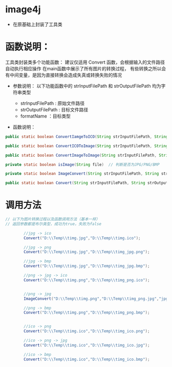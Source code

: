 # image4j
- 在原基础上封装了工具类

# 函数说明：
工具类封装类多个功能函数：
建议仅适用 Convert 函数，会根据输入的文件路径自动执行相应操作
在main函数中展示了所有图片的转换过程，
有些转换之所以会有中间变量，是因为直接转换会造成失真或转换失败的情况

- 参数说明：
  以下功能函数中的 strInputFilePath 和 strOutputFilePath 均为字符串类型
  - strInputFilePath  : 原始文件路径
  - strOutputFilePath : 目标文件路径
  - formatName ：目标类型
  
- 函数说明：
``` java
public static boolean ConvertIamgeToICO(String strInputFilePath, String strOutputFilePath) //将图片JPG/PNG/BMP转换为ICO
```

``` java
public static boolean ConvertICOToImage(String strInputFilePath, String strOutputFilePath)  //将ICO转换为图片JPG/PNG/BMP
```

``` java
public static boolean ConvertImageToImage(String strInputFilePath, String strOutputFilePath)  //将图片JPG/PNG/BMP转换为图片JPG/PNG/BMP
```

``` java
private static boolean isImage(String file)  // 判断是否为JPG/PNG/BMP
```

``` java
private static boolean ImageConvert(String strInputFilePath, String strOutputFilePath,String formatName)  //辅助转换工具：将图片JPG/PNG转换为图片PNG/JPG
````

``` java
public static boolean Convert(String strInputFilePath, String strOutputFilePath)  //推荐使用函数，隐藏所有处理过程，只要输入源文件及目标文件路径即可
```

# 调用方法
``` java
// 以下为图片转换过程以及函数调用方法（基本一样）
// 返回参数都是布尔类型，成功为true，失败为false

        //jpg -> ico
        Convert("D:\\Temp\\timg.jpg","D:\\Temp\\timg.ico");

        //jpg -> png
        Convert("D:\\Temp\\timg.jpg","D:\\Temp\\timg_jpg.png");

        //jpg -> bmp
        Convert("D:\\Temp\\timg.jpg","D:\\Temp\\timg_jpg.bmp");

        //png -> jpg -> ico
        Convert("D:\\Temp\\timg.png","D:\\Temp\\timg_png.ico");


        //png -> jpg
        ImageConvert("D:\\Temp\\timg.png","D:\\Temp\\timg_png.jpg","jpg");

        //png -> bmp
        Convert("D:\\Temp\\timg.png","D:\\Temp\\timg_png.bmp");


        //ico -> png
        Convert("D:\\Temp\\timg.ico","D:\\Temp\\timg_ico.png");

        //ico -> png -> jpg
        Convert("D:\\Temp\\timg.ico","D:\\Temp\\timg_ico.jpg");

        //ico -> bmp
        Convert("D:\\Temp\\timg.ico","D:\\Temp\\timg_ico.bmp");
```
